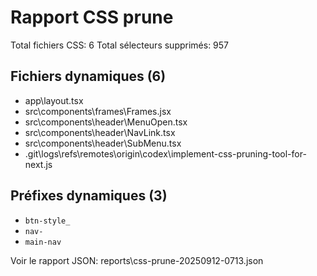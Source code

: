 # Rapport CSS prune

Total fichiers CSS: 6
Total sélecteurs supprimés: 957

## Fichiers dynamiques (6)
- app\layout.tsx
- src\components\frames\Frames.jsx
- src\components\header\MenuOpen.tsx
- src\components\header\NavLink.tsx
- src\components\header\SubMenu.tsx
- .git\logs\refs\remotes\origin\codex\implement-css-pruning-tool-for-next.js

## Préfixes dynamiques (3)
- `btn-style_`
- `nav-`
- `main-nav`

Voir le rapport JSON: reports\css-prune-20250912-0713.json
